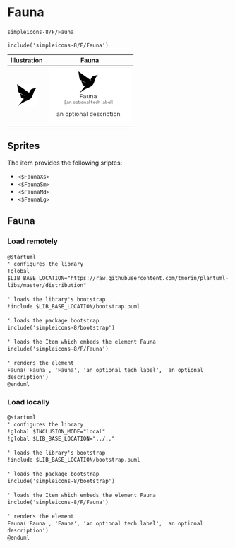 # Fauna


```text
simpleicons-8/F/Fauna
```

```text
include('simpleicons-8/F/Fauna')
```



| Illustration | Fauna |
| :---: | :---: |
| ![illustration for Illustration](../../simpleicons-8/F/Fauna.png) | ![illustration for Fauna](../../simpleicons-8/F/Fauna.Local.png) |



## Sprites
The item provides the following sriptes:

- `<$FaunaXs>`
- `<$FaunaSm>`
- `<$FaunaMd>`
- `<$FaunaLg>`





## Fauna

### Load remotely
```plantuml
@startuml
' configures the library
!global $LIB_BASE_LOCATION="https://raw.githubusercontent.com/tmorin/plantuml-libs/master/distribution"

' loads the library's bootstrap
!include $LIB_BASE_LOCATION/bootstrap.puml

' loads the package bootstrap
include('simpleicons-8/bootstrap')

' loads the Item which embeds the element Fauna
include('simpleicons-8/F/Fauna')

' renders the element
Fauna('Fauna', 'Fauna', 'an optional tech label', 'an optional description')
@enduml
```

### Load locally
```plantuml
@startuml
' configures the library
!global $INCLUSION_MODE="local"
!global $LIB_BASE_LOCATION="../.."

' loads the library's bootstrap
!include $LIB_BASE_LOCATION/bootstrap.puml

' loads the package bootstrap
include('simpleicons-8/bootstrap')

' loads the Item which embeds the element Fauna
include('simpleicons-8/F/Fauna')

' renders the element
Fauna('Fauna', 'Fauna', 'an optional tech label', 'an optional description')
@enduml
```

